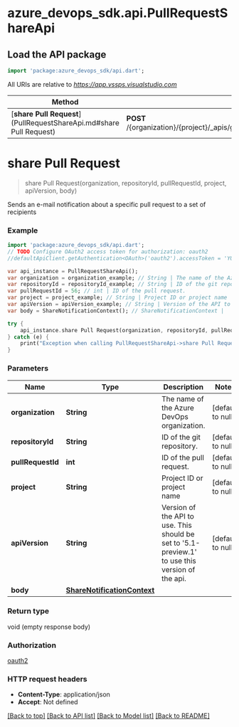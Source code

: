 # azure_devops_sdk.api.PullRequestShareApi

## Load the API package
```dart
import 'package:azure_devops_sdk/api.dart';
```

All URIs are relative to *https://app.vssps.visualstudio.com*

Method | HTTP request | Description
------------- | ------------- | -------------
[**share Pull Request**](PullRequestShareApi.md#share Pull Request) | **POST** /{organization}/{project}/_apis/git/repositories/{repositoryId}/pullRequests/{pullRequestId}/share | 


# **share Pull Request**
> share Pull Request(organization, repositoryId, pullRequestId, project, apiVersion, body)



Sends an e-mail notification about a specific pull request to a set of recipients

### Example 
```dart
import 'package:azure_devops_sdk/api.dart';
// TODO Configure OAuth2 access token for authorization: oauth2
//defaultApiClient.getAuthentication<OAuth>('oauth2').accessToken = 'YOUR_ACCESS_TOKEN';

var api_instance = PullRequestShareApi();
var organization = organization_example; // String | The name of the Azure DevOps organization.
var repositoryId = repositoryId_example; // String | ID of the git repository.
var pullRequestId = 56; // int | ID of the pull request.
var project = project_example; // String | Project ID or project name
var apiVersion = apiVersion_example; // String | Version of the API to use.  This should be set to '5.1-preview.1' to use this version of the api.
var body = ShareNotificationContext(); // ShareNotificationContext | 

try { 
    api_instance.share Pull Request(organization, repositoryId, pullRequestId, project, apiVersion, body);
} catch (e) {
    print("Exception when calling PullRequestShareApi->share Pull Request: $e\n");
}
```

### Parameters

Name | Type | Description  | Notes
------------- | ------------- | ------------- | -------------
 **organization** | **String**| The name of the Azure DevOps organization. | [default to null]
 **repositoryId** | **String**| ID of the git repository. | [default to null]
 **pullRequestId** | **int**| ID of the pull request. | [default to null]
 **project** | **String**| Project ID or project name | [default to null]
 **apiVersion** | **String**| Version of the API to use.  This should be set to &#39;5.1-preview.1&#39; to use this version of the api. | [default to null]
 **body** | [**ShareNotificationContext**](ShareNotificationContext.md)|  | 

### Return type

void (empty response body)

### Authorization

[oauth2](../README.md#oauth2)

### HTTP request headers

 - **Content-Type**: application/json
 - **Accept**: Not defined

[[Back to top]](#) [[Back to API list]](../README.md#documentation-for-api-endpoints) [[Back to Model list]](../README.md#documentation-for-models) [[Back to README]](../README.md)

